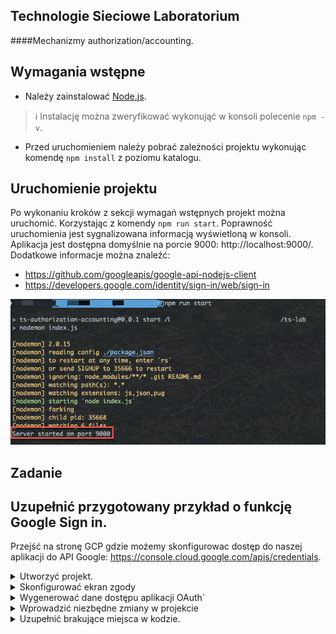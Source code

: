 Technologie Sieciowe Laboratorium
---
####Mechanizmy authorization/accounting.

## Wymagania wstępne

- Należy zainstalować [Node.js](https://nodejs.org/en/download/).
> :information_source: Instalację można zweryfikować wykonująć w konsoli polecenie `npm -v`. 
- Przed uruchomieniem należy pobrać zależności projektu wykonując komendę `npm install` z poziomu katalogu.

## Uruchomienie projektu

Po wykonaniu kroków z sekcji wymagań wstępnych projekt można uruchomić. Korzystając z komendy `npm run start`.
Poprawność uruchomienia jest sygnalizowana informacją wyświetloną w konsoli.
</br>
Aplikacja jest dostępna domyślnie na porcie 9000: http://localhost:9000/.
Dodatkowe informacje można znaleźć: 
- https://github.com/googleapis/google-api-nodejs-client
- https://developers.google.com/identity/sign-in/web/sign-in

![img1.png](doc/img1.png)

## Zadanie

## Uzupełnić przygotowany przykład o funkcję Google Sign in.

Przejść na stronę GCP gdzie możemy skonfigurowac dostęp do naszej aplikacji do API Google: https://console.cloud.google.com/apis/credentials.

<details>
<summary>Utworzyć projekt.</summary>

1. Wybrać opcję *Wybierz projekt*
      ![project.png](doc/project.png)
2. Utworzyć nowy projekt.
   ![project2.png](doc/project2.png)
3. Uzupełnić dane projektu i kliknąć utwórz.
   ![project3.png](doc/project3.png)
4. Wybrać utworzony projekt.
   ![project4.png](doc/project4.png)

</details>

<details>
<summary>Skonfigurować ekran zgody</summary>

1. Wypełnić podstawowe infomracje.
   ![consnet.png](doc/consent.png)
   ![consnet2.png](doc/consent2.png)
2. Dodać zakres uprawnień
   ![consnet3.png](doc/consent3.png)
   ![consnet4.png](doc/consent4.png)
   ![consnet5.png](doc/consent5.png)
   ![consnet6.png](doc/consent6.png)

</details>

<details>
<summary>Wygenerować dane dostępu aplikacji OAuth`</summary>

1. Utworzyć nowe dane dostępowe.
   ![credentials.png](doc/credentials.png)
2. Dodać niezbędne dane.
   ![credentials2.png](doc/credentials2.png)
3. Zapisać wygenerowane dane dostępowe (`Client ID` oraz `Client secret`)
   ![credentials3.png](doc/credentials3.png)
</details>

<details>
<summary>Wprowadzić niezbędne zmiany w projekcie</summary>

1. Utworzyć nowe dane dostępowe.
   ![credentials.png](doc/credentials.png)
2. Dodać niezbędne dane.
   ![credentials2.png](doc/credentials2.png)
3. Zapisać wygenerowane dane dostępowe (`Client ID` oraz `Client secret`)
   ![credentials3.png](doc/credentials3.png)
</details>


<details>
<summary>Uzupełnić brakujące miejsca w kodzie.</summary>

- `main.pug` - lina 5, 33, 52

      ```javascript
      const token =  googleUser.getAuthResponse().id_token;`
      ```

- `index.js` - linia 16, 65
   
   ```javascript
    return await oAuth2Client.verifyIdToken({
      idToken: idToken,
      audience: clientId
    })   
   ```


</details>



